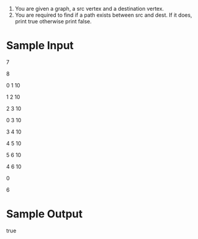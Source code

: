 1. You are given a graph, a src vertex and a destination vertex.
2. You are required to find if a path exists between src and dest. If it does, print true 
     otherwise print false.


# Sample Input

7

8

0 1 10

1 2 10

2 3 10

0 3 10

3 4 10

4 5 10

5 6 10

4 6 10

0

6

# Sample Output

true  